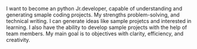 I want to become an python Jr.developer, capable of understanding and generating smaple coding projects. My strengths problem-solving, and technical writing. I can generate ideas like sample projetcs and interested in learning. I also have the ability to develop sample projects with the help of team members. My main goal is to objectives with clarity, efficiency, and creativity.

